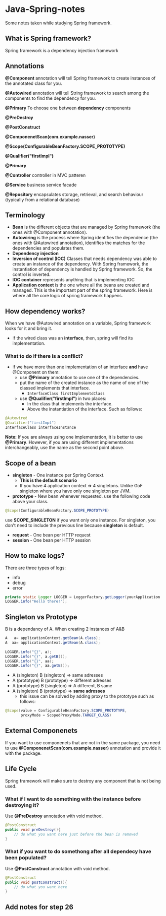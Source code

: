 # Java-Spring-notes
Some notes taken while studying Spring framework. 

## What is Spring framework?
Spring framework is a dependency injection framework

## Annotations
**@Component** annotation will tell Spring framework to create instances of the annotated class for you.

**@Autowired** annotation will tell String framework to search among the components to find the dependency for you.

**@Primary** To choose one between **dependency** components 

**@PreDestroy** 

**@PostConstruct**

**@ComponenetScan(com.example.nasser)** 

**@Scope(ConfigurableBeanFactory.SCOPE_PROTOTYPE)**

**@Qualifier("firstImpl")** 

**@Primary**

**@Controller** controller in MVC patteren

**@Service** business service facade

**@Repository** encapsulates storage, retrieval, and search behaviour (typically from a relational database)

## Terminology
-   **Bean** is the different objects that are managed by Spring framework (the ones with @Component annotation).
-   **Autowiring** is the process where Spring identifies the dependence (the ones with @Autowired annotation), identifies the matches for the dependencies and populates them.
-   **Dependency injection**
-   **Inversion of control (IOC)** Classes that needs dependency was able to create an instance of the dependency. With Spring framework, the instantiation of dependency is handled by Spring framework. So, the control is inverted.
-   **IOC container** represents anything that is implementing IOC
-   **Application context** is the one where all the beans are created and managed. This is the important part of the spring framework. Here is where all the core logic of spring framework happens.

## How dependency works?
When we have @Autowired annotation on a variable, Spring framework looks for it and bring it. 
-	If the wired class was an **interface**, then, spring will find its implementation.
### What to do if there is a conflict?
-	If we have more than one implementation of an interface **and** have @Component on them:
	-	use **@Primary** annotation to use one of the dependencies. 
	-	put the name of the created instance as the name of one of the classed implements that interface.
		+ ``` InterfaceClass firstImplementdClass ```
	-	use **@Qualifier("firstImpl")**  in two places:
		-	In the class that implements the interface.
		-	Above the instantiation of the interface. Such as follows: 
```java
@Autowired
@Qualifier("firstImpl")
InterfaceClass interfaceInstance
```
**Note:** If you are always using one implementation, it is better to use **@Primary**. However, if you are using different implementations interchangeably, use the name as the second point above.

## Scope of a bean
- **singleton** - One instance per Spring Context. 
	- **This is the default scenario**
	- If you have 4 application context => 4 singletons. Unlike GoF singleton where you have only one singleton per JVM.
- **prototype** - New bean whenever requested. use the following code above your class.
```java
@Scope(ConfigurableBeanFactory.SCOPE_PROTOTYPE)
```
use **SCOPE_SINGLETON** if you want only one instance. For singleton, you don't need to include the previous line because **singleton** is default. 
- **request** - One bean per HTTP request
- **session** - One bean per HTTP session

## How to make logs?
There are three types of logs:
* info
* debug
* error

```java
private static Logger LOGGER = LoggerFactory.getLogger(yourApplication.class);
LOGGER.info("Hello there!");  
```
## Singleton vs Prototype
B is a dependancy of A. When creating 2 instances of A&B

```java
A   a= applicationContext.getBean(A.class);  
A  aa= applicationContext.getBean(A.class);  
  
LOGGER.info("{}", a);  
LOGGER.info("{}", a.getB());  
LOGGER.info("{}", aa);  
LOGGER.info("{}", aa.getB());
```

* A (singleton) B (singleton) => same adresses
* A (prototype) B (prototype) => different adresses
* A (prototype) B (singleton) => A different, B same
* A (singleton) B (prototype) =>  **same adresses**
	- this issue can be solved by adding proxy to the prototype such as follows:
	
```java
@Scope(value = ConfigurableBeanFactory.SCOPE_PROTOTYPE,  
       proxyMode = ScopedProxyMode.TARGET_CLASS)
```
## External Componenets 
If you want to use componenets that are not in the same package, you need to use **@ComponenetScan(com.example.nasser)** annotation and provide it with the package.

## Life Cycle
Spring framework will make sure to destroy any component that is not being used. 
### What if I want to do something with the instance before destroying it?
Use **@PreDestroy** annotation with void method.

```java
@PostConstruct  
public void preDestroy(){
	// do what you want here just before the bean is removed
}
```
### What if you want to do somethong after all dependecy have been populated?
Use **@PostConstruct** annotation with void method.

```java
@PostConstruct  
public void postConstruct(){
	// do what you want here
}
```

## Add notes for step 26
